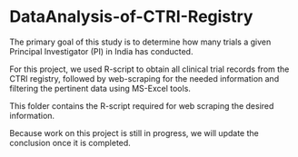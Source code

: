 # DataAnalysis-of-CTRI-Registry
The primary goal of this study is to determine how many trials a given Principal Investigator (PI) in India has conducted.

For this project, we used R-script to obtain all clinical trial records from the CTRI registry, followed by web-scraping for the needed information and filtering the pertinent data using MS-Excel tools.

This folder contains the R-script required for web scraping the desired information.

Because work on this project is still in progress, we will update the conclusion once it is completed.
